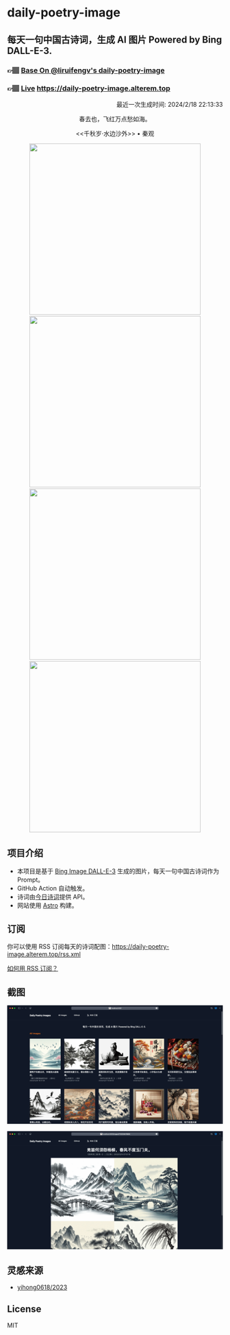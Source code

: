
# daily-poetry-image

## 每天一句中国古诗词，生成 AI 图片 Powered by Bing DALL-E-3.

### 👉🏽 [Base On @liruifengv's daily-poetry-image](https://github.com/liruifengv/daily-poetry-image)

### 👉🏽 [Live](https://daily-poetry-image.alterem.top/) https://daily-poetry-image.alterem.top

<p align="right">
  最近一次生成时间: 2024/2/18 22:13:33
</p>
<p align="center">
春去也，飞红万点愁如海。
</p>
<p align="center">
<<千秋岁·水边沙外>> • 秦观
</p>
<p align="center">
<img src="https://tse4.mm.bing.net/th/id/OIG3.J.W6yCeO.d7GXr1OcoUm" height="400" width="400" />
<img src="https://tse1.mm.bing.net/th/id/OIG3.DSNKxVa.xx1T7ARVvrqK" height="400" width="400" />
<img src="https://tse4.mm.bing.net/th/id/OIG3.r68kj8gUyIJjcymaFbai" height="400" width="400" />
<img src="https://tse1.mm.bing.net/th/id/OIG3.x1sKMyexbSX5Qv9uprtU" height="400" width="400" />
</p>

## 项目介绍

-   本项目是基于 [Bing Image DALL-E-3](https://www.bing.com/images/create) 生成的图片，每天一句中国古诗词作为 Prompt。
-   GitHub Action 自动触发。
-   诗词由[今日诗词](https://www.jinrishici.com/)提供 API。
-   网站使用 [Astro](https://astro.build) 构建。

## 订阅

你可以使用 RSS 订阅每天的诗词配图：https://daily-poetry-image.alterem.top/rss.xml

[如何用 RSS 订阅？](https://zhuanlan.zhihu.com/p/55026716)

## 截图

![图片列表](./screenshots/Snipaste_2023-12-28_21-00-26.png)

![图片详情](./screenshots/Snipaste_2023-12-28_21-00-53.png)

## 灵感来源

-   [yihong0618/2023](https://github.com/yihong0618/2023)

## License

MIT
